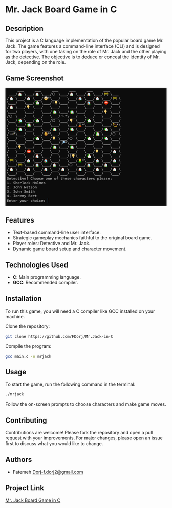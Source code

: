 # Mr. Jack Board Game in C

## Description
This project is a C language implementation of the popular board game Mr. Jack. The game features a command-line interface (CLI) and is designed for two players, with one taking on the role of Mr. Jack and the other playing as the detective. The objective is to deduce or conceal the identity of Mr. Jack, depending on the role.

## Game Screenshot
![Game Screenshot](game-screenshot.png)

## Features
- Text-based command-line user interface.
- Strategic gameplay mechanics faithful to the original board game.
- Player roles: Detective and Mr. Jack.
- Dynamic game board setup and character movement.

## Technologies Used
- **C**: Main programming language.
- **GCC**: Recommended compiler.

## Installation
To run this game, you will need a C compiler like GCC installed on your machine.

Clone the repository:
```bash
git clone https://github.com/FDorj/Mr.Jack-in-C
```

Compile the program:
```bash
gcc main.c -o mrjack
```

## Usage
To start the game, run the following command in the terminal:
```bash
./mrjack
```

Follow the on-screen prompts to choose characters and make game moves.

## Contributing
Contributions are welcome! Please fork the repository and open a pull request with your improvements. For major changes, please open an issue first to discuss what you would like to change.


## Authors
- Fatemeh Dorj-f.dorj2@gmail.com
 
## Project Link
[Mr. Jack Board Game in C](https://github.com/FDorj/Mr.Jack-in-C)

